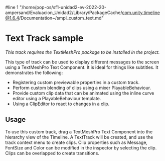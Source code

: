 #line 1 "/home/pop-os/sf1-unidad2-ev-2022-20-ampersand/Evaluacion_Unidad2/Library/PackageCache/com.unity.timeline@1.6.4/Documentation~/smpl_custom_text.md"
# Text Track sample

_This track requires the TextMeshPro package to be installed in the project._

This type of track can be used to display different messages to the screen using a TextMeshPro Text Component. It is ideal for things like subtitles. It demonstrates the following:

* Registering custom previewable properties in a custom track.
* Perform custom blending of clips using a mixer PlayableBehaviour.
* Provide custom clip data that can be animated using the inline curve editor using a PlayableBehaviour template.
* Using a ClipEditor to react to changes in a clip.

## Usage

To use this custom track, drag a TextMeshPro Text Component into the hierarchy view of the Timeline. A TextTrack will be created, and use the track context menu to create clips. Clip properties such as Message, FontSize and Color can be modified in the inspector by selecting the clip. Clips can be overlapped to create transitions.
